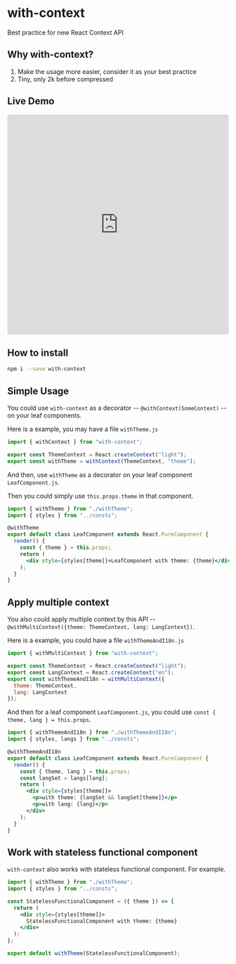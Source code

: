 # with-context
Best practice for new React Context API

## Why with-context?
1. Make the usage more easier, consider it as your best practice
2. Tiny, only 2k before compressed

## Live Demo
<iframe src="https://codesandbox.io/embed/jqkyy1oyv" style="width:100%; height:500px; border:0; border-radius: 4px; overflow:hidden;" sandbox="allow-modals allow-forms allow-popups allow-scripts allow-same-origin"></iframe>

## How to install

```bash
npm i --save with-context
```
## Simple Usage

You could use `with-context` as a decorator -- `@withContext(SomeContext)` -- on your leaf components.

Here is a example, you may have a file `withTheme.js`

```jsx
import { withContext } from "with-context";

export const ThemeContext = React.createContext("light");
export const withTheme = withContext(ThemeContext, "theme");
```

And then, use `withTheme` as a decorator on your leaf component `LeafComponent.js`. 

Then you could simply use `this.props.theme` in that component.

```jsx
import { withTheme } from "./withTheme";
import { styles } from "../consts";

@withTheme
export default class LeafComponent extends React.PureComponent {
  render() {
    const { theme } = this.props;
    return (
      <div style={styles[theme]}>LeafComponent with theme: {theme}</div>
    );
  }
}
```

## Apply multiple context
You also could apply multiple context by this API -- `@withMultiContext({theme: ThemeContext, lang: LangContext})`.

Here is a example, you could have a file `withThemeAndI18n.js`
```jsx
import { withMultiContext } from "with-context";

export const ThemeContext = React.createContext("light");
export const LangContext = React.createContext("en");
export const withThemeAndI18n = withMultiContext({
  theme: ThemeContext,
  lang: LangContext
});
```

And then for a leaf component `LeafComponent.js`, you could use `const { theme, lang } = this.props`.

```jsx
import { withThemeAndI18n } from "./withThemeAndI18n";
import { styles, langs } from "../consts";

@withThemeAndI18n
export default class LeafComponent extends React.PureComponent {
  render() {
    const { theme, lang } = this.props;
    const langSet = langs[lang];
    return (
      <div style={styles[theme]}>
        <p>with theme: {langSet && langSet[theme]}</p>
        <p>with lang: {lang}</p>
      </div>
    );
  }
}
```

## Work with stateless functional component

`with-context` also works with stateless functional component. For example.

```jsx
import { withTheme } from "./withTheme";
import { styles } from "../consts";

const StatelessFunctionalComponent = ({ theme }) => {
  return (
    <div style={styles[theme]}>
      StatelessFunctionalComponent with theme: {theme}
    </div>
  );
};

export default withTheme(StatelessFunctionalComponent);
```